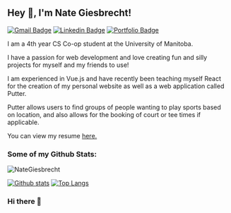 ## Hey 👋, I'm Nate Giesbrecht!
[![Gmail Badge](https://img.shields.io/badge/-nathangiesbrecht_8@hotmail.com-c14438?style=flat&logo=Gmail&logoColor=white&link=mailto:nathangiesbrecht_8@hotmail.com)](nathangiesbrecht_8@hotmail.com) 
[![Linkedin Badge](https://img.shields.io/badge/-nate-giesbrecht-0072b1?style=flat&logo=Linkedin&logoColor=white&link=https://www.linkedin.com/in/nate-giesbrecht/)](https://www.linkedin.com/in/chris-mrogers/) 
[![Portfolio Badge](https://img.shields.io/badge/portfolio-web-blue?style=flat&link=https://nategiesbrecht.github.io/)](https://nategiesbrecht.github.io/) <p align='left'>I am a 4th year CS Co-op student at the University of Manitoba.

I have a passion for web development and love creating fun and silly projects for myself and my friends to use!</p>
<p align='left'>I am experienced in Vue.js and have recently been teaching myself React for the creation of my personal website as well as a web application called Putter.</p>
<p align='left'>Putter allows users to find groups of people wanting to play sports based on location, and also allows for the booking of court or tee times if applicable. </p>
<p align='left'> You can view my resume <a href='https://www.chrisrogers.dev ' target=_blank><u>here</u>.</a></p>

### Some of my Github Stats:

<p align=left> <img src=https://komarev.com/ghpvc/?username=NateGiesbrecht alt=NateGiesbrecht /> </p>

[![Github stats](https://github-readme-stats.vercel.app/api?username=NateGiesbrecht&show_icons=true&include_all_commits=true)](https://github.com/NateGiesbrecht/github-readme-stats)
[![Top Langs](https://github-readme-stats.vercel.app/api/top-langs/?username=NateGiesbrecht&layout=compact)](https://github.com/NateGiesbrecht/github-readme-stats)

### Hi there 👋

<!--
**NateGiesbrecht/NateGiesbrecht** is a ✨ _special_ ✨ repository because its `README.md` (this file) appears on your GitHub profile.

Here are some ideas to get you started:

- 🔭 I’m currently working on ...
- 🌱 I’m currently learning ...
- 👯 I’m looking to collaborate on ...
- 🤔 I’m looking for help with ...
- 💬 Ask me about ...
- 📫 How to reach me: ...
- 😄 Pronouns: ...
- ⚡ Fun fact: ...
-->
